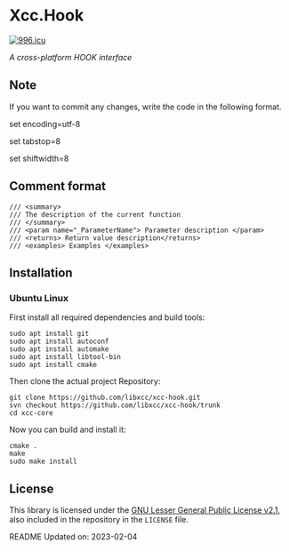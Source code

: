 # Xcc.Hook

[![996.icu](https://img.shields.io/badge/link-996.icu-red.svg)](https://996.icu)

*A cross-platform HOOK interface*


## Note

If you want to commit any changes, write the code in the following format.

set encoding=utf-8

set tabstop=8

set shiftwidth=8



## Comment format

```shell
/// <summary>
/// The description of the current function
/// </summary>
/// <param name="_ParameterName"> Parameter description </param>
/// <returns> Return value description</returns>
/// <examples> Examples </examples>
```


## Installation

### Ubuntu Linux

First install all required dependencies and build tools:
```shell
sudo apt install git
sudo apt install autoconf
sudo apt install automake
sudo apt install libtool-bin
sudo apt install cmake
```

Then clone the actual project Repository:
```shell
git clone https://github.com/libxcc/xcc-hook.git
svn checkout https://github.com/libxcc/xcc-hook/trunk
cd xcc-core
```

Now you can build and install it:
```shell
cmake .
make
sudo make install
```

## License

This library is licensed under the [GNU Lesser General Public License v2.1](https://www.gnu.org/licenses/lgpl-2.1.en.html),
also included in the repository in the `LICENSE` file.

README Updated on: 2023-02-04

